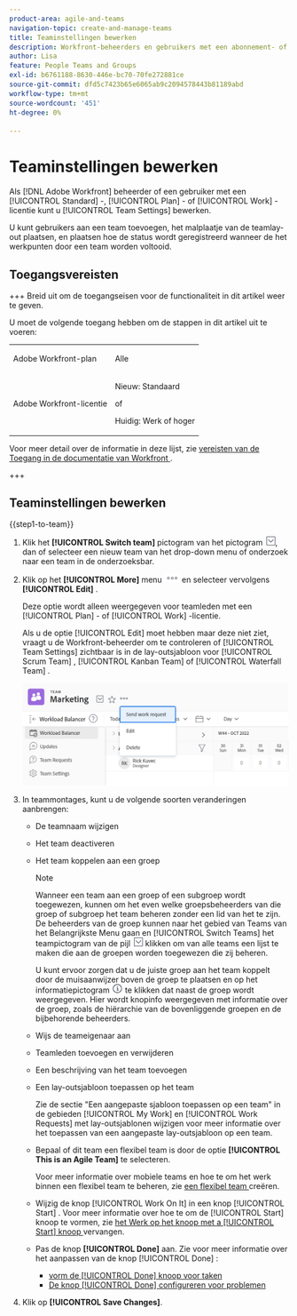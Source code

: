 ```yaml
---
product-area: agile-and-teams
navigation-topic: create-and-manage-teams
title: Teaminstellingen bewerken
description: Workfront-beheerders en gebruikers met een abonnement- of werkvergunning kunnen teaminstellingen bewerken.
author: Lisa
feature: People Teams and Groups
exl-id: b6761188-8630-446e-bc70-70fe272881ce
source-git-commit: dfd5c7423b65e6065ab9c2094578443b81189abd
workflow-type: tm+mt
source-wordcount: '451'
ht-degree: 0%

---
```


# Teaminstellingen bewerken

Als [!DNL Adobe Workfront] beheerder of een gebruiker met een [!UICONTROL Standard] -, [!UICONTROL Plan] - of [!UICONTROL Work] -licentie kunt u [!UICONTROL Team Settings] bewerken.

U kunt gebruikers aan een team toevoegen, het malplaatje van de teamlay-out plaatsen, en plaatsen hoe de status wordt geregistreerd wanneer de het werkpunten door een team worden voltooid.

## Toegangsvereisten

+++ Breid uit om de toegangseisen voor de functionaliteit in dit artikel weer te geven.

U moet de volgende toegang hebben om de stappen in dit artikel uit te voeren:

<table style="table-layout:auto"> 
 <col> 
 <col> 
 <tbody> 
  <tr data-mc-conditions=""> 
   <td role="rowheader"> <p>Adobe Workfront-plan</p> </td> 
   <td>Alle</td> 
  </tr> 
  <tr> 
   <td role="rowheader">Adobe Workfront-licentie</td> 
   <td>
   <p>Nieuw: Standaard</p>
   <p>of</p>
   <p>Huidig: Werk of hoger</p></td>
  </tr> 
 </tbody> 
</table>

Voor meer detail over de informatie in deze lijst, zie [ vereisten van de Toegang in de documentatie van Workfront ](/help/quicksilver/administration-and-setup/add-users/access-levels-and-object-permissions/access-level-requirements-in-documentation.md).

+++

## Teaminstellingen bewerken

{{step1-to-team}}

1. Klik het **[!UICONTROL Switch team]** pictogram van het pictogram ![ team van de Schakelaar ](assets/switch-team-icon.png), dan of selecteer een nieuw team van het drop-down menu of onderzoek naar een team in de onderzoeksbar.

1. Klik op het **[!UICONTROL More]** menu ![](assets/more-icon.png) en selecteer vervolgens **[!UICONTROL Edit]** .

   Deze optie wordt alleen weergegeven voor teamleden met een [!UICONTROL Plan] - of [!UICONTROL Work] -licentie.

   Als u de optie [!UICONTROL Edit] moet hebben maar deze niet ziet, vraagt u de Workfront-beheerder om te controleren of [!UICONTROL Team Settings] zichtbaar is in de lay-outsjabloon voor [!UICONTROL Scrum Team] , [!UICONTROL Kanban Team] of [!UICONTROL Waterfall Team] .

   ![](assets/edit-team-settings-1.png)

1. In teammontages, kunt u de volgende soorten veranderingen aanbrengen:

   * De teamnaam wijzigen
   * Het team deactiveren
   * Het team koppelen aan een groep

     >[!NOTE]
     >
     >Wanneer een team aan een groep of een subgroep wordt toegewezen, kunnen om het even welke groepsbeheerders van die groep of subgroep het team beheren zonder een lid van het te zijn. De beheerders van de groep kunnen naar het gebied van Teams van het Belangrijkste Menu gaan en [!UICONTROL Switch Teams] het teampictogram van de pijl ![ Schakelaar ](assets/switch-team-icon.png) klikken om van alle teams een lijst te maken die aan de groepen worden toegewezen die zij beheren.

     U kunt ervoor zorgen dat u de juiste groep aan het team koppelt door de muisaanwijzer boven de groep te plaatsen en op het informatiepictogram ![](assets/info-icon.png) te klikken dat naast de groep wordt weergegeven. Hier wordt knopinfo weergegeven met informatie over de groep, zoals de hiërarchie van de bovenliggende groepen en de bijbehorende beheerders.

   * Wijs de teameigenaar aan
   * Teamleden toevoegen en verwijderen
   * Een beschrijving van het team toevoegen
   * Een lay-outsjabloon toepassen op het team

     Zie de sectie &quot;Een aangepaste sjabloon toepassen op een team&quot; in de gebieden [!UICONTROL My Work] en [!UICONTROL Work Requests] met lay-outsjablonen wijzigen voor meer informatie over het toepassen van een aangepaste lay-outsjabloon op een team.

   * Bepaal of dit team een flexibel team is door de optie **[!UICONTROL This is an Agile Team]** te selecteren.

     Voor meer informatie over mobiele teams en hoe te om het werk binnen een flexibel team te beheren, zie [ een flexibel team ](../../agile/get-started-with-agile-in-workfront/create-an-agile-team.md) creëren.

   * Wijzig de knop [!UICONTROL Work On It] in een knop [!UICONTROL Start] . Voor meer informatie over hoe te om de [!UICONTROL Start] knoop te vormen, zie [ het Werk op het knoop met a [!UICONTROL Start] knoop ](../../people-teams-and-groups/create-and-manage-teams/work-on-it-button-to-start-button.md) vervangen.
   * Pas de knop **[!UICONTROL Done]** aan. Zie voor meer informatie over het aanpassen van de knop [!UICONTROL Done] :

      * [ vorm de [!UICONTROL Done] knoop voor taken ](../../people-teams-and-groups/create-and-manage-teams/configure-the-done-button-for-tasks.md)
      * [De knop [!UICONTROL Done] configureren voor problemen](../../people-teams-and-groups/create-and-manage-teams/configure-the-done-button-for-issues.md)

1. Klik op **[!UICONTROL Save Changes]**.
